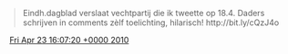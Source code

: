 > Eindh\.dagblad verslaat vechtpartij die ik tweette op 18\.4\. Daders schrijven in comments zèlf toelichting, hilarisch\! http://bit\.ly/cQzJ4o

<img src="../../media/tweet.ico" width="12" /> [Fri Apr 23 16:07:20 +0000 2010](https://twitter.com/DromerDenker/status/12710445601)
